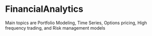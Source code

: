 # FinancialAnalytics
Main topics are Portfolio Modeling, Time Series, Options pricing, High frequency trading, and Risk management models
